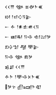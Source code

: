 <div class='block'>
<div class='line'>𒌋𒌋𒐈 𒀲 𒊺𒉻𒈨𒌍</div>
<div class='line'>𒊭 𒁹𒁀𒄭𒀀𒉌</div>
<div class='line'>𒀸 𒅆 𒁹𒀭𒉺𒌑𒌋𒀀</div>
<div class='line'>𒀸 𒀜𒊑 𒀀𒈾 𒊕𒁺𒃻</div>
<div class='line'>𒋳𒈠 𒆷 𒋧𒉌</div>
<div class='line'>𒀀𒈾 𒀲 𒑔𒃻</div>
<div class='line'>𒌗𒋗 𒌋𒌋𒐈</div>
<div class='line'>𒅆𒈨 𒁹𒋧𒈾𒉽𒈨𒌍</div>
<div class='line'>𒃻𒆳 𒌷𒍢𒈨𒊏</div>
</div>